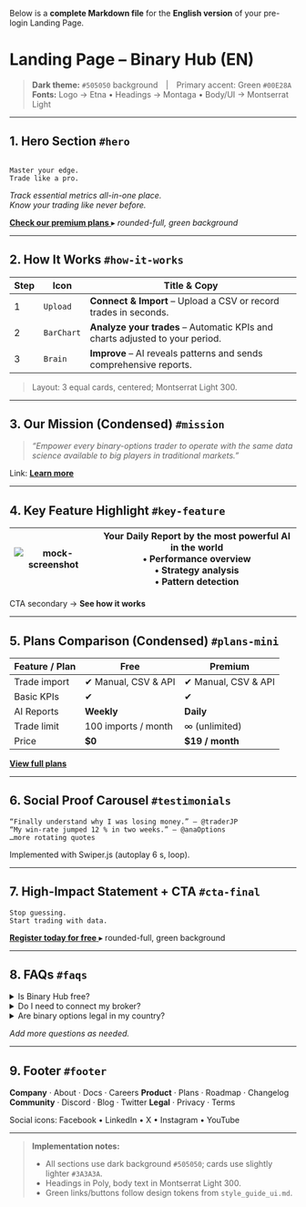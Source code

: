 Below is a **complete Markdown file** for the **English version** of your pre-login Landing Page.

# Landing Page – Binary Hub (EN)

> **Dark theme:** `#505050` background | Primary accent: Green `#00E28A`  
> **Fonts:** Logo → Etna • Headings → Montaga • Body/UI → Montserrat Light

---

## 1. Hero Section  `#hero`

```

Master your edge.
Trade like a pro.

```

*Track essential metrics all-in-one place.  
Know your trading like never before.*

[ **Check our premium plans** ]( /plans ) ▸ *rounded-full, green background*

---

## 2. How It Works  `#how-it-works`

| Step | Icon      | Title & Copy                                                                 |
|------|-----------|------------------------------------------------------------------------------|
| 1    | `Upload`  | **Connect & Import** – Upload a CSV or record trades in seconds.             |
| 2    | `BarChart`| **Analyze your trades** – Automatic KPIs and charts adjusted to your period. |
| 3    | `Brain`   | **Improve** – AI reveals patterns and sends comprehensive reports.           |

> Layout: 3 equal cards, centered; Montserrat Light 300.

---

## 3. Our Mission (Condensed)  `#mission`

> *“Empower every binary-options trader to operate with the same data science available to big players in traditional markets.”*

Link: **[Learn more]( /about )**

---

## 4. Key Feature Highlight  `#key-feature`

| ![mock-screenshot](/img/ai-report-mock.png) | **Your Daily Report by the most powerful AI in the world**  <br> • Performance overview  <br> • Strategy analysis  <br> • Pattern detection |
|--------------------------------------------|----------------------------------------------------------------------------------------------------------------------------------|

CTA secondary → **See how it works**

---

## 5. Plans Comparison (Condensed)  `#plans-mini`

| Feature / Plan          | **Free**            | **Premium**         |
|-------------------------|---------------------|---------------------|
| Trade import            | ✔ Manual, CSV & API | ✔ Manual, CSV & API |
| Basic KPIs              | ✔                   | ✔                   |
| AI Reports              | **Weekly**          | **Daily**           |
| Trade limit             | 100 imports / month | ∞ (unlimited)       |
| Price                   | **$0**              | **$19 / month**     |

[ **View full plans** ]( /plans )

---

## 6. Social Proof Carousel  `#testimonials`

```text
“Finally understand why I was losing money.” — @traderJP
“My win-rate jumped 12 % in two weeks.” — @anaOptions
…more rotating quotes
```

Implemented with Swiper.js (autoplay 6 s, loop).

---

## 7. High-Impact Statement + CTA  `#cta-final`

```
Stop guessing.  
Start trading with data.
```

[ **Register today for free** ](/auth/register)  ▸ rounded-full, green background

---

## 8. FAQs  `#faqs`

<details>
<summary>Is Binary Hub free?</summary>
Yes, our Free plan lets you track up to 100 trades per month with core KPIs.
</details>

<details>
<summary>Do I need to connect my broker?</summary>
No. You can simply upload a CSV export or enter trades manually.
</details>

<details>
<summary>Are binary options legal in my country?</summary>
Regulations vary. Please check local laws and trade responsibly.
</details>

*Add more questions as needed.*

---

## 9. Footer  `#footer`

**Company**  ·  About · Docs · Careers
**Product**  ·  Plans · Roadmap · Changelog
**Community**  ·  Discord · Blog · Twitter
**Legal**  ·  Privacy · Terms

Social icons: Facebook • LinkedIn • X • Instagram • YouTube

---

> **Implementation notes:**
>
> * All sections use dark background `#505050`; cards use slightly lighter `#3A3A3A`.
> * Headings in Poly, body text in Montserrat Light 300.
> * Green links/buttons follow design tokens from `style_guide_ui.md`.

